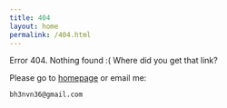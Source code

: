 ```yaml
---
title: 404
layout: home
permalink: /404.html
---
```


Error 404. Nothing found :( Where did you get that link?

Please go to [homepage][1] or email me:

    bh3nvn36@gmail.com

  [1]: http://bh3nvn.github.io/
